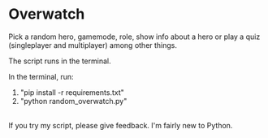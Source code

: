 # Overwatch
Pick a random hero, gamemode, role, show info about a hero or play a quiz (singleplayer and multiplayer) among other things.

The script runs in the terminal.

In the terminal, run:
1. "pip install -r requirements.txt"
2. "python random_overwatch.py"
<br>
If you try my script, please give feedback. I'm fairly new to Python.
